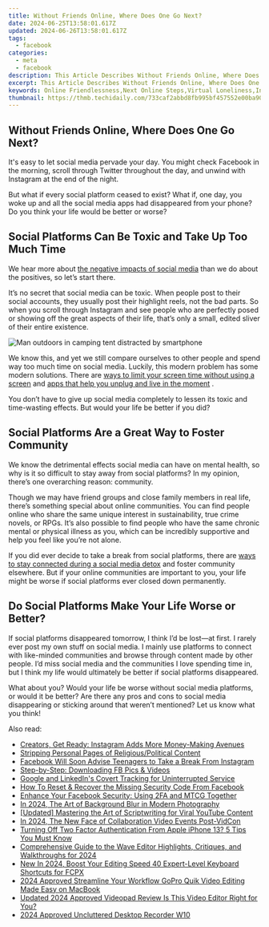 ```yaml
---
title: Without Friends Online, Where Does One Go Next?
date: 2024-06-25T13:58:01.617Z
updated: 2024-06-26T13:58:01.617Z
tags:
  - facebook
categories:
  - meta
  - facebook
description: This Article Describes Without Friends Online, Where Does One Go Next?
excerpt: This Article Describes Without Friends Online, Where Does One Go Next?
keywords: Online Friendlessness,Next Online Steps,Virtual Loneliness,Internet Without Friends,Seeking Digital Company,Alone in Cyberspace,Finding Purpose Digitally
thumbnail: https://thmb.techidaily.com/733caf2abbd8fb995bf457552e00ba90aafeaec9c6d7712345148ce88c83b02a.jpg
---
```


## Without Friends Online, Where Does One Go Next?

 It's easy to let social media pervade your day. You might check Facebook in the morning, scroll through Twitter throughout the day, and unwind with Instagram at the end of the night.

 But what if every social platform ceased to exist? What if, one day, you woke up and all the social media apps had disappeared from your phone? Do you think your life would be better or worse?

## Social Platforms Can Be Toxic and Take Up Too Much Time

 We hear more about [the negative impacts of social media](https://www.makeuseof.com/tag/negative-effects-social-media/) than we do about the positives, so let’s start there.

 It’s no secret that social media can be toxic. When people post to their social accounts, they usually post their highlight reels, not the bad parts. So when you scroll through Instagram and see people who are perfectly posed or showing off the great aspects of their life, that’s only a small, edited sliver of their entire existence.

![Man outdoors in camping tent distracted by smartphone](https://static1.makeuseofimages.com/wordpress/wp-content/uploads/2023/05/man-outdoors-in-camping-tent-destracted-by-smartphone.jpg)

 We know this, and yet we still compare ourselves to other people and spend way too much time on social media. Luckily, this modern problem has some modern solutions. There are [ways to limit your screen time without using a screen](https://www.makeuseof.com/limit-screen-time-without-screen/) and [apps that help you unplug and live in the moment](https://www.makeuseof.com/apps-help-you-unplug-live-in-moment/) .

 You don’t have to give up social media completely to lessen its toxic and time-wasting effects. But would your life be better if you did?

## Social Platforms Are a Great Way to Foster Community

 We know the detrimental effects social media can have on mental health, so why is it so difficult to stay away from social platforms? In my opinion, there’s one overarching reason: community.

 Though we may have friend groups and close family members in real life, there’s something special about online communities. You can find people online who share the same unique interest in sustainability, true crime novels, or RPGs. It’s also possible to find people who have the same chronic mental or physical illness as you, which can be incredibly supportive and help you feel like you’re not alone.

 If you did ever decide to take a break from social platforms, there are [ways to stay connected during a social media detox](https://www.makeuseof.com/social-media-detox-how-to-stay-connected/) and foster community elsewhere. But if your online communities are important to you, your life might be worse if social platforms ever closed down permanently.

## Do Social Platforms Make Your Life Worse or Better?

 If social platforms disappeared tomorrow, I think I’d be lost—at first. I rarely ever post my own stuff on social media. I mainly use platforms to connect with like-minded communities and browse through content made by other people. I’d miss social media and the communities I love spending time in, but I think my life would ultimately be better if social platforms disappeared.

 What about you? Would your life be worse without social media platforms, or would it be better? Are there any pros and cons to social media disappearing or sticking around that weren’t mentioned? Let us know what you think!


<ins class="adsbygoogle"
     style="display:block"
     data-ad-format="autorelaxed"
     data-ad-client="ca-pub-7571918770474297"
     data-ad-slot="1223367746"></ins>



<ins class="adsbygoogle"
     style="display:block"
     data-ad-client="ca-pub-7571918770474297"
     data-ad-slot="8358498916"
     data-ad-format="auto"
     data-full-width-responsive="true"></ins>

<span class="atpl-alsoreadstyle">Also read:</span>
<div><ul>
<li><a href="https://facebook.techidaily.com/creators-get-ready-instagram-adds-more-money-making-avenues/"><u>Creators, Get Ready: Instagram Adds More Money-Making Avenues</u></a></li>
<li><a href="https://facebook.techidaily.com/stripping-personal-pages-of-religiouspolitical-content/"><u>Stripping Personal Pages of Religious/Political Content</u></a></li>
<li><a href="https://facebook.techidaily.com/facebook-will-soon-advise-teenagers-to-take-a-break-from-instagram/"><u>Facebook Will Soon Advise Teenagers to Take a Break From Instagram</u></a></li>
<li><a href="https://facebook.techidaily.com/step-by-step-downloading-fb-pics-and-videos/"><u>Step-by-Step: Downloading FB Pics & Videos</u></a></li>
<li><a href="https://facebook.techidaily.com/google-and-linkedins-covert-tracking-for-uninterrupted-service/"><u>Google and LinkedIn's Covert Tracking for Uninterrupted Service</u></a></li>
<li><a href="https://facebook.techidaily.com/how-to-reset-and-recover-the-missing-security-code-from-facebook/"><u>How To Reset & Recover the Missing Security Code From Facebook</u></a></li>
<li><a href="https://facebook.techidaily.com/enhance-your-facebook-security-using-2fa-and-mtcg-together/"><u>Enhance Your Facebook Security: Using 2FA and MTCG Together</u></a></li>
<li><a href="https://instagram-video-files.techidaily.com/in-2024-the-art-of-background-blur-in-modern-photography/"><u>In 2024, The Art of Background Blur in Modern Photography</u></a></li>
<li><a href="https://facebook-video-footage.techidaily.com/updated-mastering-the-art-of-scriptwriting-for-viral-youtube-content/"><u>[Updated] Mastering the Art of Scriptwriting for Viral YouTube Content</u></a></li>
<li><a href="https://youtube-help.techidaily.com/in-2024-the-new-face-of-collaboration-video-events-post-vidcon/"><u>In 2024, The New Face of Collaboration  Video Events Post-VidCon</u></a></li>
<li><a href="https://apple-account.techidaily.com/turning-off-two-factor-authentication-from-apple-iphone-13-5-tips-you-must-know-by-drfone-ios/"><u>Turning Off Two Factor Authentication From Apple iPhone 13? 5 Tips You Must Know</u></a></li>
<li><a href="https://audio-editing.techidaily.com/comprehensive-guide-to-the-wave-editor-highlights-critiques-and-walkthroughs-for-2024/"><u>Comprehensive Guide to the Wave Editor Highlights, Critiques, and Walkthroughs for 2024</u></a></li>
<li><a href="https://video-ai-editor.techidaily.com/new-in-2024-boost-your-editing-speed-40-expert-level-keyboard-shortcuts-for-fcpx/"><u>New In 2024, Boost Your Editing Speed 40 Expert-Level Keyboard Shortcuts for FCPX</u></a></li>
<li><a href="https://ai-video-apps.techidaily.com/2024-approved-streamline-your-workflow-gopro-quik-video-editing-made-easy-on-macbook/"><u>2024 Approved Streamline Your Workflow GoPro Quik Video Editing Made Easy on MacBook</u></a></li>
<li><a href="https://video-ai-editor.techidaily.com/updated-2024-approved-videopad-review-is-this-video-editor-right-for-you/"><u>Updated 2024 Approved Videopad Review Is This Video Editor Right for You?</u></a></li>
<li><a href="https://screen-activity-recording.techidaily.com/2024-approved-uncluttered-desktop-recorder-w10/"><u>2024 Approved  Uncluttered Desktop Recorder W10</u></a></li>
</ul></div>
